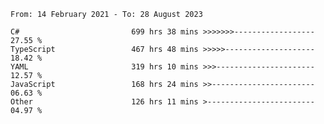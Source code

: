<!-- [![Top Langs](https://github-readme-stats.vercel.app/api/top-langs/?username=thititongumpun&layout=compact&langs_count=7&theme=prussian)](https://github.com/thititongumpun)
[![Anurag's GitHub stats](https://github-readme-stats.vercel.app/api?username=thititongumpun&hide=stars&show_icons=true&theme=prussian)](https://github.com/thititongumpun) -->

<!--START_SECTION:waka-->

```text
From: 14 February 2021 - To: 28 August 2023

C#                         699 hrs 38 mins >>>>>>>------------------   27.55 %
TypeScript                 467 hrs 48 mins >>>>>--------------------   18.42 %
YAML                       319 hrs 10 mins >>>----------------------   12.57 %
JavaScript                 168 hrs 24 mins >>-----------------------   06.63 %
Other                      126 hrs 11 mins >------------------------   04.97 %
```

<!--END_SECTION:waka-->

